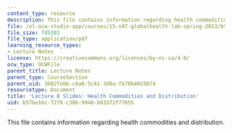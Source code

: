 ```yaml
---
content_type: resource
description: This file contains information regarding health commodities and distribution.
file: /ol-ocw-studio-app/courses/15-s07-globalhealth-lab-spring-2013/b57be16c7278c30b9940b93372f77655_MIT15_S07S13_lec8.pdf
file_size: 745391
file_type: application/pdf
learning_resource_types:
- Lecture Notes
license: https://creativecommons.org/licenses/by-nc-sa/4.0/
ocw_type: OCWFile
parent_title: Lecture Notes
parent_type: CourseSection
parent_uid: 3682febb-c6a8-5c41-3d0a-fb78b4019874
resourcetype: Document
title: 'Lecture 8 Slides: Health Commodities and Distribution'
uid: b57be16c-7278-c30b-9940-b93372f77655
---
```

This file contains information regarding health commodities and distribution.